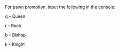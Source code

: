 For pawn promotion, input the following in the console:

q - Queen

r - Rook

b - Bishop

k - Knight

